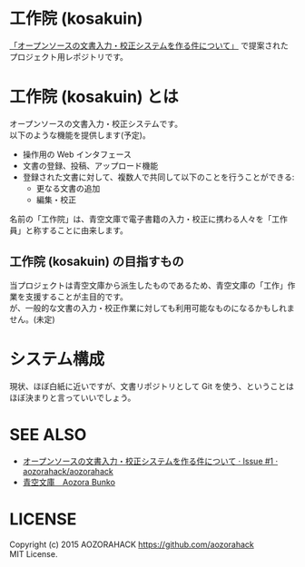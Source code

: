 # 工作院 (kosakuin)

[「オープンソースの文書入力・校正システムを作る件について」](https://github.com/aozorahack/aozorahack/issues/1) で提案されたプロジェクト用レポジトリです。

# 工作院 (kosakuin) とは

オープンソースの文書入力・校正システムです。  
以下のような機能を提供します(予定)。

* 操作用の Web インタフェース
* 文書の登録、投稿、アップロード機能
* 登録された文書に対して、複数人で共同して以下のことを行うことができる:
  * 更なる文書の追加
  * 編集・校正

名前の「工作院」は、青空文庫で電子書籍の入力・校正に携わる人々を「工作員」と称することに由来します。  

## 工作院 (kosakuin) の目指すもの

当プロジェクトは青空文庫から派生したものであるため、青空文庫の「工作」作業を支援することが主目的です。  
が、一般的な文書の入力・校正作業に対しても利用可能なものになるかもしれません。(未定)

# システム構成

現状、ほぼ白紙に近いですが、文書リポジトリとして Git を使う、ということはほぼ決まりと言っていいでしょう。

# SEE ALSO

- [オープンソースの文書入力・校正システムを作る件について · Issue #1 · aozorahack/aozorahack](https://github.com/aozorahack/aozorahack/issues/1)
- [青空文庫　Aozora Bunko](http://www.aozora.gr.jp/)

# LICENSE

Copyright (c) 2015 AOZORAHACK <https://github.com/aozorahack>  
MIT License.
